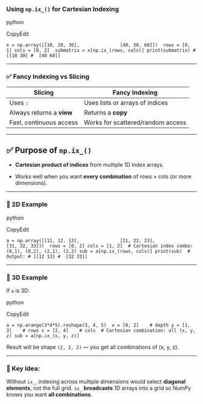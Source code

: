 ### Using `np.ix_()` for Cartesian Indexing

python

CopyEdit

`x = np.array([[10, 20, 30],               [40, 50, 60]])  rows = [0, 1] cols = [0, 2]  submatrix = x[np.ix_(rows, cols)] print(submatrix) # [[10 30] #  [40 60]]`

---

### ✅ Fancy Indexing vs Slicing

|Slicing|Fancy Indexing|
|---|---|
|Uses `:`|Uses lists or arrays of indices|
|Always returns a **view**|Returns a **copy**|
|Fast, continuous access|Works for scattered/random access|




---

## ✅ Purpose of `np.ix_()`

- **Cartesian product of indices** from multiple 1D index arrays.
    
- Works well when you want **every combination** of rows × cols (or more dimensions).
    

---

### 🔹 2D Example

python

CopyEdit

`a = np.array([[11, 12, 13],               [21, 22, 23],               [31, 32, 33]])  rows = [0, 2] cols = [1, 2]  # Cartesian index combo: (0,1), (0,2), (2,1), (2,2) sub = a[np.ix_(rows, cols)] print(sub)  # Output: # [[12 13] #  [32 33]]`

---

### 🔹 3D Example

If `a` is 3D:

python

CopyEdit

`a = np.arange(3*4*5).reshape(3, 4, 5)  x = [0, 2]    # depth y = [1, 3]    # rows z = [2, 4]    # cols  # Cartesian combination: all (x, y, z) sub = a[np.ix_(x, y, z)]`

Result will be shape `(2, 2, 2)` — you get all combinations of (x, y, z).

---

### 🧠 Key Idea:

Without `ix_`, indexing across multiple dimensions would select **diagonal elements**, not the full grid. `ix_` **broadcasts** 1D arrays into a grid so NumPy knows you want **all combinations**.